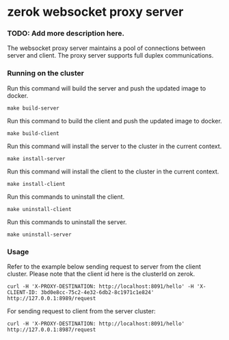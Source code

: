 # zerok websocket proxy server
### TODO: Add more description here.
The websocket proxy server maintains a pool of connections between server and client. The proxy server supports full duplex communications.

### Running on the cluster

Run this command will build the server and push the updated image to docker.

```
make build-server
```

Run this command to build the client and push the updated image to docker.

```
make build-client
```

Run this command will install the server to the cluster in the current context.

```
make install-server
```

Run this command will install the client to the cluster in the current context.

```
make install-client
```

Run this commands to uninstall the client.

```
make uninstall-client
```


Run this commands to uninstall the server.

```
make uninstall-server
```


### Usage

Refer to the example below sending request to server from the client cluster. Please note that the client id here is the clusterId on zerok.

```
curl -H 'X-PROXY-DESTINATION: http://localhost:8091/hello' -H 'X-CLIENT-ID: 3bd0e8cc-75c2-4e32-6db2-8c1971c1e824' http://127.0.0.1:8989/request
```

For sending request to client from the server cluster:

```
curl -H 'X-PROXY-DESTINATION: http://localhost:8091/hello' http://127.0.0.1:8987/request
```